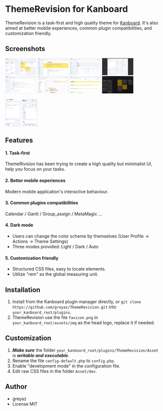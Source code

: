 # ThemeRevision for Kanboard
ThemeRevision is a task-first and high quality theme for [Kanboard](https://github.com/kanboard/kanboard). It's also aimed at better mobile experiences, common plugin compatibilities, and customization friendly.

## Screenshots
<img src="Screenshots/1.png" width="20%"> <img src="Screenshots/2.png" width="20%"> <img src="Screenshots/4.png" width="20%"> <img src="Screenshots/3.png" width="20%"> <img src="Screenshots/6.png" width="20%"> <img src="Screenshots/8.png" width="20%"> <img src="Screenshots/9.png" width="20%"> <img src="Screenshots/7.png" width="20%">

<img src="Screenshots/10.png" width="10%"> <img src="Screenshots/11.png" width="10%">

## Features
#### 1. Task-first
ThemeRivision has been trying to create a high quality but minimalist UI, help you focus on your tasks.

#### 2. Better mobile experiences
Modern mobile application's interactive behaviour.

#### 3. Common plugins compatibilities
Calendar / Gantt / Group_assign / MetaMagic ...

#### 4. Dark mode

* Users can change the color scheme by themselves (User Profile -> Actions -> Theme Settings)
* Three modes provided: Light / Dark / Auto

#### 5. Customization friendly

* Structured CSS files, easy to locate elements.  
* Utilize "rem" as the global measuring unit.

## Installation
1. Install from the Kanboard plugin manager directly, or `git clone https://github.com/greyaz/ThemeRevision.git` into `your_kanboard_root/plugins`.
2. ThemeRevision use the file `favicon.png` in `your_kanboard_root/assets/img` as the head logo, replace it if needed.

## Customization
1. ***Make sure*** the folder `your_kanboard_root/plugins/ThemeRevision/Asset` is ***writable and executable***.
2. Rename the file `config-default.php` to `config.php`.
3. Enable "development mode" in the configuration file.
4. Edit raw CSS files in the folder `Asset/dev`.

## Author
- greyaz
- License MIT
